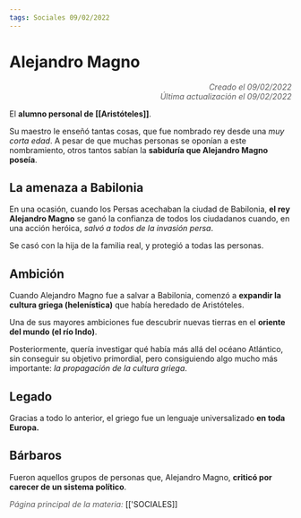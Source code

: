 ```yaml
---
tags: Sociales 09/02/2022
---
```


# Alejandro Magno
<div style="text-align: right; opacity: 0.7; font-style: italic;">Creado el 09/02/2022</div>
<div style="text-align: right; opacity: 0.7; font-style: italic;">Última actualización el 09/02/2022</div>

El **alumno personal de [[Aristóteles]]**.

Su maestro le enseñó tantas cosas, que fue nombrado rey desde una *muy corta edad*. A pesar de que muchas personas se oponían a este nombramiento, otros tantos sabían la **sabiduría que Alejandro Magno poseía**.

## La amenaza a Babilonia

En una ocasión, cuando los Persas acechaban la ciudad de Babilonia, **el rey Alejandro Magno** se ganó la confianza de todos los ciudadanos cuando, en una acción heróica, *salvó a todos de la invasión persa*.

Se casó con la hija de la familia real, y protegió a todas las personas.


## Ambición

Cuando Alejandro Magno fue a salvar a Babilonia, comenzó a **expandir la cultura griega (helenística)** que había heredado de Aristóteles.

Una de sus mayores ambiciones fue descubrir nuevas tierras en el **oriente del mundo (el río Indo)**.

Posteriormente, quería investigar qué había más allá del océano Atlántico, sin conseguir su objetivo primordial, pero consiguiendo algo mucho más importante: *la propagación de la cultura griega*.

## Legado

Gracias a todo lo anterior, el griego fue un lenguaje universalizado **en toda Europa.**

## Bárbaros

Fueron aquellos grupos de personas que, Alejandro Magno, **criticó por carecer de un sistema político**.

<span style="opacity: 0.7; font-style: italic;">Página principal de la materia:</span> [['SOCIALES]]
